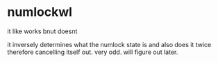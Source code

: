 # numlockwl

it like works bnut doesnt

it inversely determines what the numlock state is and also does it twice therefore cancelling itself out.
very odd.
will figure out later.

